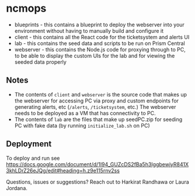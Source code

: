 # ncmops 

- blueprints - this contains a blueprint to deploy the webserver into your environment without having to manually build and configure it
- client - this contains all the React code for the ticketsystem and alerts UI 
- lab - this contains the seed data and scripts to be run on Prism Central
- webserver - this contains the Node.js code for proxying through to PC, to be able to display the custom UIs for the lab and for viewing the seeded data properly

## Notes
- The contents of `client` and `webserver` is the source code that makes up the webserver for accessing PC via proxy and custom endpoints for generating alerts, etc (`/alerts`, `/ticketsystem`, etc.) The webserver needs to be deployed as a VM that has connectivity to PC.
- The contents of `lab` are the files that make up seedPC.zip for seeding PC with fake data (by running `initialize_lab.sh` on PC)

## Deployment

To deploy and run see
https://docs.google.com/document/d/1I94_GUZcDS2fBa5h3IggbewjyR841X3khLDrZ26eJQg/edit#heading=h.z9e115rnv2ss

Questions, issues or suggestions? Reach out to Harkirat Randhawa or Laura Jordana.
